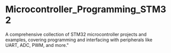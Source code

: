 # Microcontroller_Programming_STM32
A comprehensive collection of STM32 microcontroller projects and examples, covering programming and interfacing with peripherals like UART, ADC, PWM, and more."
